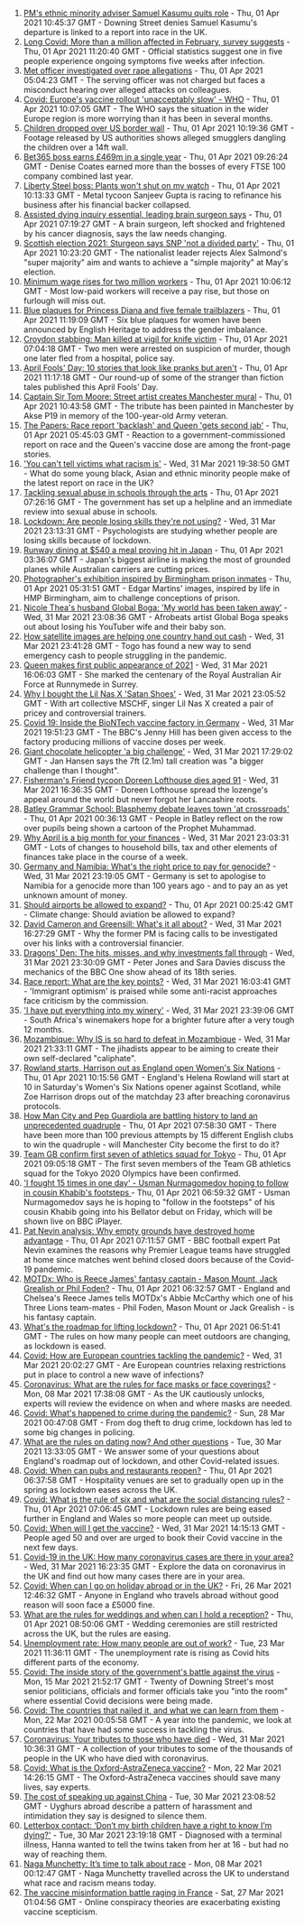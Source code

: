 1. [PM's ethnic minority adviser Samuel Kasumu quits role](https://www.bbc.co.uk/news/uk-politics-56601166) - Thu, 01 Apr 2021 10:45:37 GMT - Downing Street denies Samuel Kasumu's departure is linked to a report into race in the UK.
2. [Long Covid: More than a million affected in February, survey suggests](https://www.bbc.co.uk/news/health-56601911) - Thu, 01 Apr 2021 11:20:40 GMT - Official statistics suggest one in five people experience ongoing symptoms five weeks after infection.
3. [Met officer investigated over rape allegations](https://www.bbc.co.uk/news/uk-56581835) - Thu, 01 Apr 2021 05:04:23 GMT - The serving officer was not charged but faces a misconduct hearing over alleged attacks on colleagues.
4. [Covid: Europe's vaccine rollout 'unacceptably slow' - WHO](https://www.bbc.co.uk/news/world-europe-56600660) - Thu, 01 Apr 2021 10:07:05 GMT - The WHO says the situation in the wider Europe region is more worrying than it has been in several months.
5. [Children dropped over US border wall](https://www.bbc.co.uk/news/world-us-canada-56603312) - Thu, 01 Apr 2021 10:19:36 GMT - Footage released by US authorities shows alleged smugglers dangling the children over a 14ft wall.
6. [Bet365 boss earns £469m in a single year](https://www.bbc.co.uk/news/business-56594988) - Thu, 01 Apr 2021 09:26:24 GMT - Denise Coates earned more than the bosses of every FTSE 100 company combined last year.
7. [Liberty Steel boss: Plants won't shut on my watch](https://www.bbc.co.uk/news/business-56595046) - Thu, 01 Apr 2021 10:13:33 GMT - Metal tycoon Sanjeev Gupta is racing to refinance his business after his financial backer collapsed.
8. [Assisted dying inquiry essential, leading brain surgeon says](https://www.bbc.co.uk/news/uk-56597771) - Thu, 01 Apr 2021 07:19:27 GMT - A brain surgeon, left shocked and frightened by his cancer diagnosis, says the law needs changing.
9. [Scottish election 2021: Sturgeon says SNP 'not a divided party'](https://www.bbc.co.uk/news/uk-scotland-scotland-politics-56583062) - Thu, 01 Apr 2021 10:23:20 GMT - The nationalist leader rejects Alex Salmond's "super majority" aim and wants to achieve a "simple majority" at May's election.
10. [Minimum wage rises for two million workers](https://www.bbc.co.uk/news/business-56594985) - Thu, 01 Apr 2021 10:06:12 GMT - Most low-paid workers will receive a pay rise, but those on furlough will miss out.
11. [Blue plaques for Princess Diana and five female trailblazers](https://www.bbc.co.uk/news/uk-england-london-56588095) - Thu, 01 Apr 2021 11:19:09 GMT - Six blue plaques for women have been announced by English Heritage to address the gender imbalance.
12. [Croydon stabbing: Man killed at vigil for knife victim](https://www.bbc.co.uk/news/uk-england-london-56595001) - Thu, 01 Apr 2021 07:04:18 GMT - Two men were arrested on suspicion of murder, though one later fled from a hospital, police say.
13. [April Fools' Day: 10 stories that look like pranks but aren't](https://www.bbc.co.uk/news/uk-56597184) - Thu, 01 Apr 2021 11:17:18 GMT - Our round-up of some of the stranger than fiction tales published this April Fools' Day.
14. [Captain Sir Tom Moore: Street artist creates Manchester mural](https://www.bbc.co.uk/news/uk-england-manchester-56601196) - Thu, 01 Apr 2021 10:43:58 GMT - The tribute has been painted in Manchester by Akse P19 in memory of the 100-year-old Army veteran.
15. [The Papers: Race report 'backlash' and Queen 'gets second jab'](https://www.bbc.co.uk/news/blogs-the-papers-56598201) - Thu, 01 Apr 2021 05:45:03 GMT - Reaction to a government-commissioned report on race and the Queen's vaccine dose are among the front-page stories.
16. ['You can't tell victims what racism is'](https://www.bbc.co.uk/news/uk-56595883) - Wed, 31 Mar 2021 19:38:50 GMT - What do some young black, Asian and ethnic minority people make of the latest report on race in the UK?
17. [Tackling sexual abuse in schools through the arts](https://www.bbc.co.uk/news/education-56597853) - Thu, 01 Apr 2021 07:26:16 GMT - The government has set up a helpline and an immediate review into sexual abuse in schools.
18. [Lockdown: Are people losing skills they're not using?](https://www.bbc.co.uk/news/education-56592099) - Wed, 31 Mar 2021 23:13:31 GMT - Psychologists are studying whether people are losing skills because of lockdown.
19. [Runway dining at $540 a meal proving hit in Japan](https://www.bbc.co.uk/news/business-56598932) - Thu, 01 Apr 2021 03:36:07 GMT - Japan's biggest airline is making the most of grounded planes while Australian carriers are cutting prices.
20. [Photographer's exhibition inspired by Birmingham prison inmates](https://www.bbc.co.uk/news/uk-england-birmingham-56089541) - Thu, 01 Apr 2021 05:31:51 GMT - Edgar Martins' images, inspired by life in HMP Birmingham, aim to challenge conceptions of prison.
21. [Nicole Thea's husband Global Boga: 'My world has been taken away’](https://www.bbc.co.uk/news/newsbeat-56594760) - Wed, 31 Mar 2021 23:08:36 GMT - Afrobeats artist Global Boga speaks out about losing his YouTuber wife and their baby son.
22. [How satellite images are helping one country hand out cash](https://www.bbc.co.uk/news/stories-56580833) - Wed, 31 Mar 2021 23:41:28 GMT - Togo has found a new way to send emergency cash to people struggling in the pandemic.
23. [Queen makes first public appearance of 2021](https://www.bbc.co.uk/news/uk-56590793) - Wed, 31 Mar 2021 16:06:03 GMT - She marked the centenary of the Royal Australian Air Force at Runnymede in Surrey.
24. [Why I bought the Lil Nas X 'Satan Shoes'](https://www.bbc.co.uk/news/world-us-canada-56581400) - Wed, 31 Mar 2021 23:05:52 GMT - With art collective MSCHF, singer Lil Nas X created a pair of pricey and controversial trainers.
25. [Covid 19: Inside the BioNTech vaccine factory in Germany](https://www.bbc.co.uk/news/world-europe-56590684) - Wed, 31 Mar 2021 19:51:23 GMT - The BBC's Jenny Hill has been given access to the factory producing millions of vaccine doses per week.
26. [Giant chocolate helicopter 'a big challenge'](https://www.bbc.co.uk/news/uk-england-lincolnshire-56589889) - Wed, 31 Mar 2021 17:29:02 GMT - Jan Hansen says the 7ft (2.1m) tall creation was "a bigger challenge than I thought".
27. [Fisherman's Friend tycoon Doreen Lofthouse dies aged 91](https://www.bbc.co.uk/news/uk-england-lancashire-56587841) - Wed, 31 Mar 2021 16:36:35 GMT - Doreen Lofthouse spread the lozenge's appeal around the world but never forgot her Lancashire roots.
28. [Batley Grammar School: Blasphemy debate leaves town 'at crossroads'](https://www.bbc.co.uk/news/uk-england-leeds-56590417) - Thu, 01 Apr 2021 00:36:13 GMT - People in Batley reflect on the row over pupils being shown a cartoon of the Prophet Muhammad.
29. [Why April is a big month for your finances](https://www.bbc.co.uk/news/business-56576295) - Wed, 31 Mar 2021 23:03:31 GMT - Lots of changes to household bills, tax and other elements of finances take place in the course of a week.
30. [Germany and Namibia: What's the right price to pay for genocide?](https://www.bbc.co.uk/news/stories-56583994) - Wed, 31 Mar 2021 23:19:05 GMT - Germany is set to apologise to Namibia for a genocide more than 100 years ago - and to pay an as yet unknown amount of money.
31. [Should airports be allowed to expand?](https://www.bbc.co.uk/news/science-environment-56567182) - Thu, 01 Apr 2021 00:25:42 GMT - Climate change: Should aviation be allowed to expand?
32. [David Cameron and Greensill: What's it all about?](https://www.bbc.co.uk/news/uk-politics-56578838) - Wed, 31 Mar 2021 16:27:29 GMT - Why the former PM is facing calls to be investigated over his links with a controversial financier.
33. [Dragons' Den: The hits, misses, and why investments fall through](https://www.bbc.co.uk/news/entertainment-arts-56482374) - Wed, 31 Mar 2021 23:30:09 GMT - Peter Jones and Sara Davies discuss the mechanics of the BBC One show ahead of its 18th series.
34. [Race report: What are the key points?](https://www.bbc.co.uk/news/uk-56595004) - Wed, 31 Mar 2021 16:03:41 GMT - 'Immigrant optimism' is praised while some anti-racist approaches face criticism by the commission.
35. ['I have put everything into my winery'](https://www.bbc.co.uk/news/business-56574715) - Wed, 31 Mar 2021 23:39:06 GMT - South Africa's winemakers hope for a brighter future after a very tough 12 months.
36. [Mozambique: Why IS is so hard to defeat in Mozambique](https://www.bbc.co.uk/news/world-africa-56597861) - Wed, 31 Mar 2021 21:33:11 GMT - The jihadists appear to be aiming to create their own self-declared "caliphate".
37. [Rowland starts, Harrison out as England open Women's Six Nations](https://www.bbc.co.uk/sport/rugby-union/56601707) - Thu, 01 Apr 2021 10:15:56 GMT - England's Helena Rowland will start at 10 in Saturday's Women's Six Nations opener against Scotland, while Zoe Harrison drops out of the matchday 23 after breaching coronavirus protocols.
38. [How Man City and Pep Guardiola are battling history to land an unprecedented quadruple](https://www.bbc.co.uk/sport/football/56591844) - Thu, 01 Apr 2021 07:58:30 GMT - There have been more than 100 previous attempts by 15 different English clubs to win the quadruple - will Manchester City become the first to do it?
39. [Team GB confirm first seven of athletics squad for Tokyo](https://www.bbc.co.uk/sport/athletics/56601757) - Thu, 01 Apr 2021 09:05:18 GMT - The first seven members of the Team GB athletics squad for the Tokyo 2020 Olympics have been confirmed.
40. ['I fought 15 times in one day' - Usman Nurmagomedov hoping to follow in cousin Khabib's footsteps ](https://www.bbc.co.uk/sport/mixed-martial-arts/56584835) - Thu, 01 Apr 2021 06:59:32 GMT - Usman Nurmagomedov says he is hoping to "follow in the footsteps" of his cousin Khabib going into his Bellator debut on Friday, which will be shown live on BBC iPlayer.
41. [Pat Nevin analysis: Why empty grounds have destroyed home advantage](https://www.bbc.co.uk/sport/av/football/56597524) - Thu, 01 Apr 2021 07:11:57 GMT - BBC football expert Pat Nevin examines the reasons why Premier League teams have struggled at home since matches went behind closed doors because of the Covid-19 pandemic.
42. [MOTDx: Who is Reece James' fantasy captain - Mason Mount, Jack Grealish or Phil Foden?](https://www.bbc.co.uk/sport/av/football/56596510) - Thu, 01 Apr 2021 06:32:57 GMT - England and Chelsea's Reece James tells MOTDx's Abbie McCarthy which one of his Three Lions team-mates - Phil Foden, Mason Mount or Jack Grealish - is his fantasy captain.
43. [What's the roadmap for lifting lockdown?](https://www.bbc.co.uk/news/explainers-52530518) - Thu, 01 Apr 2021 06:51:41 GMT - The rules on how many people can meet outdoors are changing, as lockdown is eased.
44. [Covid: How are European countries tackling the pandemic?](https://www.bbc.co.uk/news/explainers-53640249) - Wed, 31 Mar 2021 20:02:27 GMT - Are European countries relaxing restrictions put in place to control a new wave of infections?
45. [Coronavirus: What are the rules for face masks or face coverings?](https://www.bbc.co.uk/news/health-51205344) - Mon, 08 Mar 2021 17:38:08 GMT - As the UK cautiously unlocks, experts will review the evidence on when and where masks are needed.
46. [Covid: What's happened to crime during the pandemic?](https://www.bbc.co.uk/news/56463680) - Sun, 28 Mar 2021 00:47:08 GMT - From dog theft to drug crime, lockdown has led to some big changes in policing.
47. [What are the rules on dating now? And other questions](https://www.bbc.co.uk/news/world-asia-china-51176409) - Tue, 30 Mar 2021 13:33:05 GMT - We answer some of your questions about England's roadmap out of lockdown, and other Covid-related issues.
48. [Covid: When can pubs and restaurants reopen?](https://www.bbc.co.uk/news/business-52977388) - Thu, 01 Apr 2021 06:37:58 GMT - Hospitality venues are set to gradually open up in the spring as lockdown eases across the UK.
49. [Covid: What is the rule of six and what are the social distancing rules?](https://www.bbc.co.uk/news/uk-51506729) - Thu, 01 Apr 2021 07:06:45 GMT - Lockdown rules are being eased further in England and Wales so more people can meet up outside.
50. [Covid: When will I get the vaccine?](https://www.bbc.co.uk/news/health-55045639) - Wed, 31 Mar 2021 14:15:13 GMT - People aged 50 and over are urged to book their Covid vaccine in the next few days.
51. [Covid-19 in the UK: How many coronavirus cases are there in your area?](https://www.bbc.co.uk/news/uk-51768274) - Wed, 31 Mar 2021 16:23:35 GMT - Explore the data on coronavirus in the UK and find out how many cases there are in your area.
52. [Covid: When can I go on holiday abroad or in the UK?](https://www.bbc.co.uk/news/explainers-52646738) - Fri, 26 Mar 2021 12:46:32 GMT - Anyone in England who travels abroad without good reason will soon face a £5000 fine.
53. [What are the rules for weddings and when can I hold a reception?](https://www.bbc.co.uk/news/explainers-52811509) - Thu, 01 Apr 2021 08:50:06 GMT - Wedding ceremonies are still restricted across the UK, but the rules are easing.
54. [Unemployment rate: How many people are out of work?](https://www.bbc.co.uk/news/business-52660591) - Tue, 23 Mar 2021 11:36:11 GMT - The unemployment rate is rising as Covid hits different parts of the economy.
55. [Covid: The inside story of the government's battle against the virus](https://www.bbc.co.uk/news/uk-politics-56361599) - Mon, 15 Mar 2021 21:52:17 GMT - Twenty of Downing Street's most senior politicians, officials and former officials take you "into the room" where essential Covid decisions were being made.
56. [Covid: The countries that nailed it, and what we can learn from them](https://www.bbc.co.uk/news/uk-56455030) - Mon, 22 Mar 2021 00:05:58 GMT - A year into the pandemic, we look at countries that have had some success in tackling the virus.
57. [Coronavirus: Your tributes to those who have died](https://www.bbc.co.uk/news/uk-52676411) - Wed, 31 Mar 2021 10:36:31 GMT - A collection of your tributes to some of the thousands of people in the UK who have died with coronavirus.
58. [Covid: What is the Oxford-AstraZeneca vaccine?](https://www.bbc.co.uk/news/health-55302595) - Mon, 22 Mar 2021 14:26:15 GMT - The Oxford-AstraZeneca vaccines should save many lives, say experts.
59. [The cost of speaking up against China](https://www.bbc.co.uk/news/world-asia-china-56563449) - Tue, 30 Mar 2021 23:08:52 GMT - Uyghurs abroad describe a pattern of harassment and intimidation they say is designed to silence them.
60. [Letterbox contact: ‘Don’t my birth children have a right to know I’m dying?'](https://www.bbc.co.uk/news/stories-56576285) - Tue, 30 Mar 2021 23:19:18 GMT - Diagnosed with a terminal illness, Hanna wanted to tell the twins taken from her at 16 - but had no way of reaching them.
61. [Naga Munchetty: It’s time to talk about race](https://www.bbc.co.uk/news/stories-56253480) - Mon, 08 Mar 2021 00:12:47 GMT - Naga Munchetty travelled across the UK to understand what race and racism means today.
62. [The vaccine misinformation battle raging in France](https://www.bbc.co.uk/news/blogs-trending-56526265) - Sat, 27 Mar 2021 01:04:56 GMT - Online conspiracy theories are exacerbating existing vaccine scepticism.
